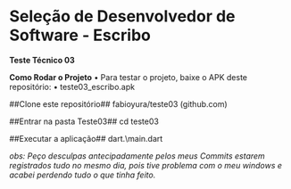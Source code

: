 # Seleção de Desenvolvedor de Software - Escribo #

**Teste Técnico 03** 

**Como Rodar o Projeto**
•	Para testar o projeto, baixe o APK deste repositório: 
•	teste03_escribo.apk




##Clone este repositório##
fabioyura/teste03 (github.com)

##Entrar na pasta Teste03##
cd teste03

##Executar a aplicação##
dart.\main.dart


*obs: Peço desculpas antecipadamente pelos meus Commits estarem registrados tudo no mesmo dia, pois tive problema com o meu windows e acabei perdendo tudo o que tinha feito.*
